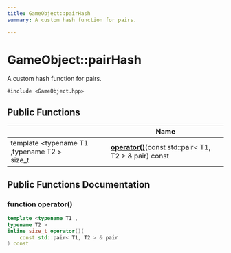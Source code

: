 ```yaml
---
title: GameObject::pairHash
summary: A custom hash function for pairs. 

---
```


# GameObject::pairHash



A custom hash function for pairs. 


`#include <GameObject.hpp>`

## Public Functions

|                | Name           |
| -------------- | -------------- |
| template <typename T1 ,typename T2 \> <br>size_t | **[operator()](Classes/struct_game_object_1_1pair_hash.md#function-operator())**(const std::pair< T1, T2 > & pair) const |

## Public Functions Documentation

### function operator()

```cpp
template <typename T1 ,
typename T2 >
inline size_t operator()(
    const std::pair< T1, T2 > & pair
) const
```
